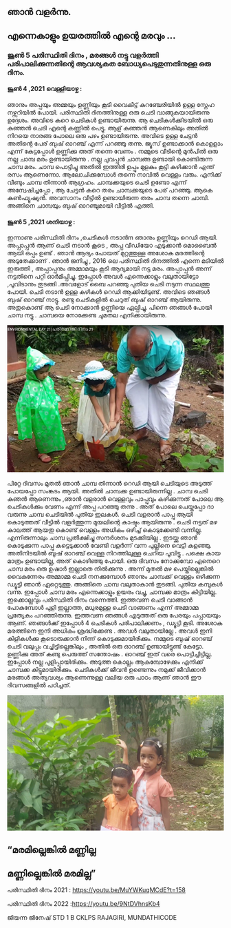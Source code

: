 ## ഞാന്‍ വളര്‍ന്നു. 
## എന്നെകാളും ഉയരത്തില്‍ എന്റെ മരവും ...
### ജൂണ്‍ 5 പരിസ്ഥിതി ദിനം , മരങ്ങള്‍ നട്ടു വളര്‍ത്തി പരിപാലിക്കുന്നതിന്റെ ആവശ്യകത ബോധ്യപെടുതുന്നതിനുള്ള ഒരു ദിനം. 
#### ജൂൺ 4 ,2021 വെള്ളിയാഴ്ച : 
ഞാനും അപ്പയും അമ്മയും ഉണ്ണിയും കൂടി വൈകീട്ട് കുറഞ്ചേരിയിൽ ഉള്ള സ്നേഹ നഴ്സറിയിൽ പോയി. പരിസ്ഥിതി ദിനത്തിനുള്ള ഒരു ചെടി വാങ്ങുകയായിരുന്നു ഉദ്ദേശം. അവിടെ കുറെ ചെടികൾ ഉണ്ടായിരുന്നു. ആ ചെടികൾക്കിടയിൽ ഒരു കുഞ്ഞൻ ചെടി എന്റെ കണ്ണിൽ പെട്ടു. ആള് കുഞ്ഞൻ ആണെകിലും അതിൽ നിറയെ നാരങ്ങ പോലെ ഒരു പഴം ഉണ്ടായിരുന്നു. അവിടെ ഉള്ള ചേട്ടൻ അതിന്റെ പേര് ബുഷ് ഓറഞ്ച് എന്ന് പറഞ്ഞു തന്നു. ജ്യൂസ് ഉണ്ടാക്കാൻ കൊളളാം എന്ന് കേട്ടപ്പോൾ ഉണ്ണിക്കു അത് തന്നെ വേണം . നമ്മുടെ വീടിന്റെ മുൻപിൽ ഒരു നല്ല ചാമ്പ മരം ഉണ്ടായിരുന്നു . നല്ല ചുവപ്പൻ ചാമ്പങ്ങ ഉണ്ടായി കൊണ്ടിരുന്ന ചാമ്പ മരം. ചാമ്പ പൊട്ടിച്ചു അതിൽ ഇത്തിരി ഉപ്പും മുളകും കൂട്ടി കഴിക്കാൻ എന്ത് രസം ആണെന്നോ. ആലോചിക്കുമ്പോൾ തന്നെ നാവിൽ വെള്ളം വരും. എനിക്ക് വീണ്ടും ചാമ്പ തിന്നാൻ ആഗ്രഹം. ചാമ്പക്കയുടെ ചെടി ഉണ്ടോ എന്ന് അന്വേഷിച്ചപ്പോ , ആ ചേട്ടൻ കുറെ തരം ചാമ്പക്കയുടെ പേര് പറഞ്ഞു. ആകെ കൺഫ്യൂഷ്യൻ. അവസാനം വീട്ടിൽ ഉണ്ടായിരുന്ന തരം ചാമ്പ തന്നെ ചാമ്പി. അങ്ങിനെ ചാമ്പയും ബുഷ് ഓറഞ്ചുമായി വീട്ടിൽ എത്തി.

#### ജൂൺ 5 ,2021 ശനിയാഴ്ച : 
ഇന്നാണു പരിസ്ഥിതി ദിനം ,ചെടികൾ നടാൻm ഞാനും ഉണ്ണിയും  റെഡി  ആയി. അപ്പാപ്പൻ ആണ് ചെടി നടാൻ കൂടെ , അപ്പ വീഡിയോ എടുക്കാൻ മൊബൈൽ ആയി ഒപ്പം ഉണ്ട് . ഞാന്‍ ആദ്യം പോയത് മുറ്റത്തുള്ള അശോക മരത്തിന്റെ അടുതേക്കാണ് . ഞാൻ ജനിച്ചു , 2016 ലെ പരിസ്ഥിതി ദിനത്തിൽ  എന്നെ മടിയിൽ ഇരുത്തി , അപ്പാപ്പനും അമ്മാമയും കൂടി ആദ്യമായി നട്ട മരം. അപ്പാപ്പൻ അന്ന് നട്ടതിനെ പറ്റി ഓർമിപ്പിച്ചു. ഇപ്പോൾ അവൾ എന്നെക്കാളും വലുതായിട്ടോ ,പൂവിടാനും തുടങ്ങി .അവളോട് ബൈ പറഞ്ഞു പുതിയ ചെടി നടുന്ന സ്ഥലത്തു പോയി. ചെടി നടാൻ ഉള്ള കുഴികൾ റെഡി ആക്കിയിടുണ്ട്. അവിടെ ഞങ്ങൾ ബുഷ് ഓറഞ്ച് നാട്ടു. രണ്ടു ചെടികളിൽ ചെറുത് ബുഷ് ഓറഞ്ച് ആയിരുന്നു. അതുകൊണ്ട് ആ ചെടി നോക്കാൻ ഉണ്ണിയെ ഏല്പിച്ചു. പിന്നെ ഞങ്ങൾ പോയി ചാമ്പ നട്ടു . ചാമ്പയെ നോക്കേണ്ട ചുമതല എനിക്കായിരുന്നു.

![wed21](https://github.com/jiannajinesh/School/blob/main/1/img/wed2021.png)
 

പിറ്റേ ദിവസം മുതൽ ഞാൻ ചാമ്പ തിന്നാൻ റെഡി ആയി ചെടിയുടെ അടുത്ത് പോയപ്പോ സംങ്കടം ആയി.  അതില്‍ ചാമ്പക്ക ഉണ്ടായിരുന്നില്ല . ചാമ്പ ചെടി കുഞന്‍ ആണെന്നും ,ഞാൻ വളരാൻ വെള്ളവും പാപ്പുവും കഴിക്കുന്നത് പോലെ ആ ചെടികൾക്കും വേണം എന്ന് അപ്പ പറഞ്ഞു തന്നു . അത് പോലെ ചെയ്തപ്പോ ദാ വരുന്നു ചാമ്പ ചെടിയിൽ പുതിയ ഇലകൾ. ചെടി വളരാന്‍ പാപ്പു ആയി കൊടുത്തത് വീട്ടില്‍ വളര്‍ത്തുന്ന മുയലിന്റെ കാഷ്ടം ആയിരുന്നു . ചെടി നട്ടത് മഴ കാലത്ത് ആയതു കൊണ്ട് വെള്ളം അധികം ഒഴിച്ച് കൊടുക്കേണ്ടി വന്നില്ല. എന്നിരുന്നാലും ചാമ്പ പ്രതീക്ഷിച്ചു സന്ദര്‍ശനം മുടക്കിയില്ല . ഇടയ്ക്കു ഞാന്‍ കൊടുക്കുന്ന പാപ്പു കട്ടെടുക്കാന്‍ വേണ്ടി വളര്‍ന്ന് വന്ന പുല്ലിനെ വെട്ടി കളഞ്ഞു. അതിനിടയില്‍ ബുഷ്‌ ഓറഞ്ച്  വെള്ള നിറത്തിലുള്ള ചെറിയ പൂവിട്ടു . പക്ഷെ കായ മാത്രം  ഉണ്ടായില്ല, അത് കൊഴിഞ്ഞു പോയി. ഒരു ദിവസം നോക്കുമ്പോ എനെറെ ചാമ്പ മരം ഒരു ഉഷാര്‍ ഇല്ലാതെ നില്‍ക്കുന്നു . അന്ന് മുതല്‍ മഴ പെയ്തില്ലെങ്കില്‍ വൈകുന്നേരം അമ്മാമ്മ ചെടി നനക്കുമ്പോള്‍ ഞാനും ചാമ്പക്ക് വെള്ളം ഒഴിക്കുന്ന ഡ്യൂട്ടി ഞാന്‍ ഏറ്റെടുത്തു. അങ്ങിനെ ചാമ്പ വലുതാകാന്‍ തുടങ്ങി. പുതിയ കമ്പുകള്‍ വന്നു. 
ഇപ്പോൾ ചാമ്പ മരം എന്നെക്കാളും ഉയരം വച്ചു, ചാമ്പക്ക മാത്രം കിട്ടിയില്ല. ഇക്കൊല്ലവും പരിസ്ഥിതി ദിനം വന്നെത്തി. ഇത്തവണ ചെടി വാങ്ങാൻ പോകുമ്പോൾ പുളി  ഇല്ലാത്ത, മധുരമുള്ള  ചെടി വാങ്ങണം എന്ന് അമ്മാമ്മ പ്രത്യേകം പറഞ്ഞിരുന്നു.  ഇത്തവണ ഞങ്ങൾ  എടുത്തത് ഒരു പേരയും പപ്പായയും ആണ്. ഞങ്ങൾക്ക് ഇപ്പോൾ 4 ചെടികൾ പരിപാലിക്കണം , ഡ്യൂട്ടി കൂടി. അശോക മരത്തിനെ ഇനി അധികം ശ്രദ്ധിക്കേണ്ട . അവൾ വലുതായില്ലേ . അവൾ ഇനി കിളികൾക്കു കൂടൊരുക്കാൻ നിന്ന് കൊടുക്കുമായിരിക്കും. നമ്മുടെ ബുഷ് ഓറഞ്ച് ചെടി വലുപ്പം വച്ചിട്ടില്ലെങ്കിലും , അതില്‍ ഒരു ഓറഞ്ച് ഉണ്ടായിട്ടുണ്ട് കേട്ടോ. ഉണ്ണിക്കു അത് കണ്ടു പെരുത്ത്  സന്തോഷം . ഓറഞ്ച് ഇത് വരെ പൊട്ടിച്ചിട്ടില്ല. ഇപ്പോൾ നല്ല പുളിപ്പായിരിക്കും. അടുത്ത കൊല്ലം ആകുമ്പോഴേക്കും എനിക്ക് ചാമ്പക്ക കിട്ടുമായിരിക്കും. ചെടികൾക്ക് ജീവൻ ഉണ്ടെന്നും നമുക്ക് ജീവിക്കാന്‍ മരങ്ങള്‍ അത്യവശ്യം ആണെന്നുള്ള  വലിയ ഒരു പാഠം ആണ് ഞാൻ ഈ ദിവസങ്ങളിൽ പഠിച്ചത്.

 ![wed21](https://github.com/jiannajinesh/School/blob/main/1/img/wed2022.png)
 
## “മരമില്ലെങ്കില്‍ മണ്ണില്ല


## മണ്ണില്ലെങ്കില്‍ മരമില്ല”


പരിസ്ഥിതി ദിനം 2021	 : https://youtu.be/MuYWKuqMCdE?t=158


പരിസ്ഥിതി ദിനം 2022      :https://youtu.be/9NtDVhnsKb4


ജിയന്ന ജിനേഷ് 
STD 1 B
CKLPS RAJAGIRI, MUNDATHICODE 
